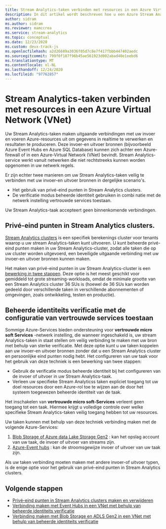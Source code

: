 ```yaml
---
title: Stream Analytics-taken verbinden met resources in een Azure Virtual Network (VNET)
description: In dit artikel wordt beschreven hoe u een Azure Stream Analytics-taak verbindt met resources die zich in een VNET bevinden.
author: sidram
ms.author: sidram
ms.reviewer: mamccrea
ms.service: stream-analytics
ms.topic: conceptual
ms.date: 12/23/2020
ms.custom: devx-track-js
ms.openlocfilehash: a2d26689a3036f05d7c8e7f417fbbb447402aedc
ms.sourcegitcommit: 799f0f187f96b45ae561923d002abad40e1eebd6
ms.translationtype: MT
ms.contentlocale: nl-NL
ms.lasthandoff: 12/24/2020
ms.locfileid: "97762857"
---
```

# <a name="connect-stream-analytics-jobs-to-resources-in-an-azure-virtual-network-vnet"></a>Stream Analytics-taken verbinden met resources in een Azure Virtual Network (VNet)

Uw Stream Analytics-taken maken uitgaande verbindingen met uw invoer en voeren Azure-resources uit om gegevens in realtime te verwerken en resultaten te produceren. Deze invoer-en uitvoer bronnen (bijvoorbeeld Azure Event Hubs en Azure SQL Database) kunnen zich achter een Azure-firewall of in een Azure-Virtual Network (VNet) bevindt. Stream Analytics-service werkt vanuit netwerken die niet rechtstreeks kunnen worden opgenomen in uw netwerk regels.

Er zijn echter twee manieren om uw Stream Analytics-taken veilig te verbinden met uw invoer-en uitvoer bronnen in dergelijke scenario's.
* Het gebruik van privé-eind punten in Stream Analytics clusters.
* De verificatie modus beheerde identiteit gebruiken in combi natie met de netwerk instelling vertrouwde services toestaan.

Uw Stream Analytics-taak accepteert geen binnenkomende verbindingen.

## <a name="private-endpoints-in-stream-analytics-clusters"></a>Privé-eind punten in Stream Analytics clusters.
[Stream Analytics clusters](https://docs.microsoft.com/azure/stream-analytics/cluster-overview) is een specifiek berekenings cluster voor tenants waarop u uw stream Analytics-taken kunt uitvoeren. U kunt beheerde privé-eind punten maken in uw Stream Analytics-cluster, zodat alle taken die op uw cluster worden uitgevoerd, een beveiligde uitgaande verbinding met uw invoer-en uitvoer bronnen kunnen maken.

Het maken van privé-eind punten in uw Stream Analytics-cluster is een [bewerking in twee stappen](https://docs.microsoft.com/azure/stream-analytics/private-endpoints). Deze optie is het meest geschikt voor gemiddeld tot grote streaming-workloads, omdat de minimale grootte van een Stream Analytics cluster 36 SUs is (hoewel de 36 SUs kan worden gedeeld door verschillende taken in verschillende abonnementen of omgevingen, zoals ontwikkeling, testen en productie).

## <a name="managed-identity-authentication-with-allow-trusted-services-configuration"></a>Beheerde identiteits verificatie met de configuratie van vertrouwde services toestaan
Sommige Azure-Services bieden ondersteuning voor **vertrouwde micro soft Services** -netwerk instelling, die wanneer ingeschakeld is, uw stream Analytics-taken in staat stellen om veilig verbinding te maken met uw bron met behulp van sterke verificatie. Met deze optie kunt u uw taken koppelen aan uw invoer-en uitvoer bronnen zonder dat u een Stream Analytics cluster en persoonlijke eind punten nodig hebt. Het configureren van uw taak voor het gebruik van deze techniek is een bewerking van twee stappen:
* Gebruik de verificatie modus beheerde identiteit bij het configureren van de invoer of uitvoer in uw Stream Analytics-taak.
* Verleen uw specifieke Stream Analyticss taken expliciet toegang tot uw doel resources door een Azure-rol toe te wijzen aan de door het systeem toegewezen beheerde identiteit van de taak. 

Het inschakelen van **vertrouwde micro soft-Services** verleent geen toegang tot een taak. Hiermee krijgt u volledige controle over welke specifieke Stream Analytics-taken veilig toegang hebben tot uw resources. 

Uw taken kunnen met behulp van deze techniek verbinding maken met de volgende Azure-Services:
1. [Blob Storage of Azure data Lake Storage Gen2](https://docs.microsoft.com/azure/stream-analytics/blob-output-managed-identity) : kan het opslag account van uw taak, de invoer of uitvoer van streams zijn.
2. [Azure-Event hubs](https://docs.microsoft.com/azure/stream-analytics/event-hubs-managed-identity) : kan de stroomsgewijze invoer of uitvoer van uw taak zijn.

Als uw taken verbinding moeten maken met andere invoer-of uitvoer typen, is de enige optie voor het gebruik van privé-eind punten in Stream Analytics clusters.

## <a name="next-steps"></a>Volgende stappen

* [Privé-eind punten in Stream Analytics clusters maken en verwijderen](https://docs.microsoft.com/azure/stream-analytics/private-endpoints)
* [Verbinding maken met Event Hubs in een VNet met behulp van beheerde identiteits verificatie](https://docs.microsoft.com/azure/stream-analytics/event-hubs-managed-identity)
* [Verbinding maken met Blob Storage en ADLS Gen2 in een VNet met behulp van beheerde identiteits verificatie](https://docs.microsoft.com/azure/stream-analytics/blob-output-managed-identity)
